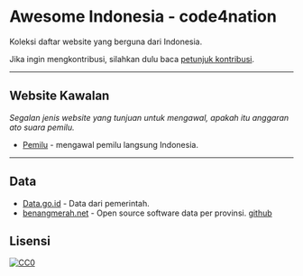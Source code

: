 # Awesome Indonesia - code4nation

Koleksi daftar website yang berguna dari Indonesia.

Jika ingin mengkontribusi, silahkan dulu baca [petunjuk kontribusi](
CONTRIBUTING.md).

----

## Website Kawalan

*Segalan jenis website yang tunjuan untuk mengawal, apakah itu anggaran ato suara pemilu.*

* [Pemilu](http://www.kawalpemilu.org) - mengawal pemilu langsung Indonesia.

----

## Data

- [Data.go.id](http://data.go.id/) - Data dari pemerintah.
- [benangmerah.net](benangmerah.net) - Open source software data per provinsi. [github](https://github.com/benangmerah/)

## Lisensi

[![CC0](http://i.creativecommons.org/p/zero/1.0/88x31.png)](http://creativecommons.org/publicdomain/zero/1.0/)
